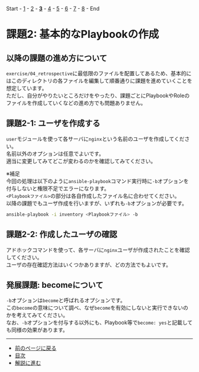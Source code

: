 Start - [1](step1.md) - [2](step2.md) - [**3**](step3.md) - [4](step4.md) - [5](step5.md) - [6](step6.md) - [7](step7.md) - [8](step8.md) - End


# 課題2: 基本的なPlaybookの作成

## 以降の課題の進め方について

`exercise/04_retrospective`に最低限のファイルを配置してあるため、基本的にはこのディレクトリの各ファイルを編集して順番通りに課題を進めていくことを想定しています。  
ただし、自分がやりたいところだけをやったり、課題ごとにPlaybookやRoleのファイルを作成していくなどの進め方でも問題ありません。

## 課題2-1: ユーザを作成する

`user`モジュールを使って各サーバに`nginx`という名前のユーザを作成してください。  
名前以外のオプションは任意でよいです。  
適当に変更してみてどこが変わるのかを確認してみてください。

※補足  
今回の処理は以下のように`ansible-playbook`コマンド実行時に`-b`オプションを付与しないと権限不足でエラーになります。  
`<Playbookファイル>`の部分は各自作成したファイル名に合わせてください。  
以降の課題でもユーザ作成を行いますが、いずれも`-b`オプションが必要です。

```bash
ansible-playbook -i inventory <Playbookファイル> -b
```

## 課題2-2: 作成したユーザの確認

アドホックコマンドを使って、各サーバに`nginx`ユーザが作成されたことを確認してください。  
ユーザの存在確認方法はいくつかありますが、どの方法でもよいです。

## 発展課題: becomeについて

`-b`オプションは`become`と呼ばれるオプションです。  
この`become`の意味について調べ、なぜ`become`を有効にしないと実行できないのかを考えてみてください。  
なお、`-b`オプションを付与する以外にも、Playbook等で`become: yes`と記載しても同様の効果があります。

---

- [前のページに戻る](step2a.md)
- [目次](README.md)
- [解説に進む](step3a.md)
